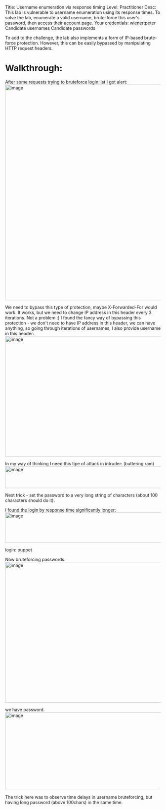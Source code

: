 Title: Username enumeration via response timing
Level: Practitioner
Desc:  This lab is vulnerable to username enumeration using its response times. To solve the lab, enumerate a valid username, brute-force this user's password, then access their account page.
    Your credentials: wiener:peter
    Candidate usernames
    Candidate passwords

To add to the challenge, the lab also implements a form of IP-based brute-force protection. However, this can be easily bypassed by manipulating HTTP request headers. 

# Walkthrough:
After some requests trying to bruteforce login list I got alert: 
<img width="1503" height="698" alt="image" src="https://github.com/user-attachments/assets/84a14be4-82c9-4d31-a4c1-acccfade8285" />

We need to bypass this type of protection, maybe X-Forwarded-For would work. It works, but we need to change IP address in this header every 3 iterations. Not a problem :)
I found the fancy way of bypassing this protection - we don't need to have IP address in this header, we can have anything, so going through iterations of usernames, I also provide username in this header: 
<img width="1076" height="390" alt="image" src="https://github.com/user-attachments/assets/38764b01-9c63-430e-a986-b2d8c3a68ae3" />

In my way of thinking I need this tipe of attack in intruder: (buttering ram)
<img width="696" height="71" alt="image" src="https://github.com/user-attachments/assets/2716a0dc-c80b-4f69-8855-f857a1f8a1ea" />

Next trick - set the password to a very long string of characters (about 100 characters should do it). 

I found the login by response time significantly longer: 
<img width="983" height="98" alt="image" src="https://github.com/user-attachments/assets/b61eb138-47ab-4609-9110-ed597d66228c" />

login: puppet

Now bruteforcing passwords.
<img width="1360" height="455" alt="image" src="https://github.com/user-attachments/assets/4748830c-4ea9-4d32-9e1d-63466a738ff1" />

we have password.
<img width="819" height="252" alt="image" src="https://github.com/user-attachments/assets/3c0a8c31-1ba0-4209-8396-a947b90a6ed8" />


The trick here was to observe time delays in username bruteforcing, but having long password (above 100chars) in the same time.



